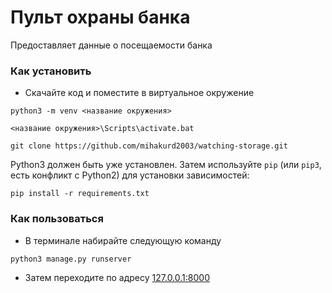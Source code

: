 # Пульт охраны банка

Предоставляет данные о посещаемости банка

### Как установить

- Скачайте код и поместите в виртуальное окружение
```
python3 -m venv <название окружения>
```
```
<название окружения>\Scripts\activate.bat
```
```
git clone https://github.com/mihakurd2003/watching-storage.git
```

Python3 должен быть уже установлен. 
Затем используйте `pip` (или `pip3`, есть конфликт с Python2) для установки зависимостей:
```
pip install -r requirements.txt
```
### Как пользоваться
- В терминале набирайте следующую команду
```
python3 manage.py runserver
```
- Затем переходите по адресу [127.0.0.1:8000](http://127.0.0.1:8000/)